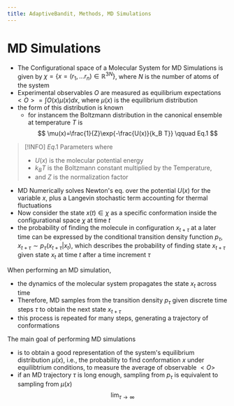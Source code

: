 ```yaml
---
title: AdaptiveBandit, Methods, MD Simulations
---
```


# MD Simulations

- The Configurational space of a Molecular System for MD Simulations is given by $\chi=\{ x=(r_1,...r_n)\in \mathbb{R}^{3N}\}$, where $N$ is the number of atoms of the system
- Experimental observables $O$ are measured as equilibrium expectations $<O>=\int O(x)\mu(x)dx$, where $\mu(x)$ is the equilibrium distribution
- the form of this distribution is known
  - for instancem the Boltzmann distribution in the canonical ensemble at temperature $T$ is
$$
\mu(x)=\frac{1}{Z}\exp{-\frac{U(x)}{k_B T}} \qquad Eq.1
$$

> [!INFO] $Eq.1$ Parameters
> where
> - $U(x)$ is the molecular potential energy
> - $k_B T$ is the Boltzmann constant multiplied by the Temperature,
> - and $Z$ is the normalization factor

- MD Numerically solves Newton's eq. over the potential $U(x)$ for the variable $x$, plus a Langevin stochastic term accounting for thermal fluctuations
- Now consider the state $x(t)\in \chi$ as a specific conformation inside the configurational space $\chi$ at time $t$
- the probability of finding the molecule in configuration $x_{t+\tau}$ at a later time can be expressed by the conditional transition density function $p_\tau$, $x_{t+\tau} \sim p_\tau(x_{t+\tau}|x_t)$, which describes the probability of finding state $x_{t+\tau}$ given state $x_t$ at time $t$ after a time increment $\tau$

When performing an MD simulation,
- the dynamics of the molecular system propagates the state $x_t$ across time
- Therefore, MD samples from the transition density $p_\tau$ given discrete time steps $\tau$ to obtain the next state $x_{t+\tau}$
- this process is repeated for many steps, generating a trajectory of conformations

The main goal of performing MD simulations
- is to obtain a good representation of the system's equilibrium distribution $\mu(x)$, i.e., the probability to find conformation $x$ under equilibtrium conditions, to measure the average of observable $<O>$
- if an MD trajectory $\tau$ is long enough, sampling from $p_\tau$ is equivalent to sampling from $\mu(x)$
$$
\lim_{\tau \to \infty}
$$

